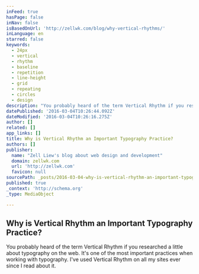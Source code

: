 ```yaml
---
inFeed: true
hasPage: false
inNav: false
isBasedOnUrl: 'http://zellwk.com/blog/why-vertical-rhythms/'
inLanguage: en
starred: false
keywords:
  - 24px
  - vertical
  - rhythm
  - baseline
  - repetition
  - line-height
  - grid
  - repeating
  - circles
  - design
description: "You probably heard of the term Vertical Rhythm if you researched a little about typography on the web. It's one of the most important practices when working with typography. I've used Vertical Rhythm on all my sites ever since I read about it."
datePublished: '2016-03-04T10:26:44.092Z'
dateModified: '2016-03-04T10:26:16.275Z'
author: []
related: []
app_links: []
title: Why is Vertical Rhythm an Important Typography Practice?
authors: []
publisher:
  name: "Zell Liew's blog about web design and development"
  domain: zellwk.com
  url: 'http://zellwk.com'
  favicon: null
sourcePath: _posts/2016-03-04-why-is-vertical-rhythm-an-important-typography-practice.md
published: true
_context: 'http://schema.org'
_type: MediaObject

---
```

<article style=""><h1>Why is Vertical Rhythm an Important Typography Practice?</h1><p>You probably heard of the term Vertical Rhythm if you researched a little about typography on the web. It's one of the most important practices when working with typography. I've used Vertical Rhythm on all my sites ever since I read about it.</p></article>
